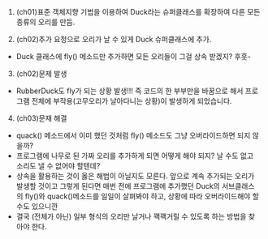 1. (ch01)표준 객체지향 기법을 이용하여 Duck라는 슈퍼클래스를 확장하여 다른 모든 종류의 오리를 만듬.

2. (ch02)추가 요청으로 오리가 날 수 있게 Duck 슈퍼클래스에 추가.
- Duck 클래스에 fly() 메소드만 추가하면 모든 오리들이 그걸 상속 받겠지? 후훗- 

3. (ch02)문제 발생
- RubberDuck도 fly가 되는 상황 발생!!! 즉 코드의 한 부부만을 바꿈으로 해서 프로그램 전체에 부작용(고무오리가 날아다니는 상황)이 발생하게 되었습니다. 

4. (ch03)문재 해결
- quack() 메소드에서 이미 했던 것처럼 fly() 메소드도 그냥 오버라이드하면 되지 않을까? 
- 프로그램에 나무로 된 가짜 오리를 추가하게 되면 어떻게 해야 되지? 날 수도 없고 소리도 낼 수 없어야 할텐데?
- 상속을 활용하는 것이 옳은 해법이 아닐지도 모른다. 앞으로 계속 추가되는 오리가 발생할 것이고 그렇게 된다면 매번 전에 프로그램에 추가했던 Duck의 서브클래스의 fly()와 quack()메소드를 일일이 살펴봐야 하고, 상황에 따라 오버라이드해야 할 수도 있으니깐
- 결국 (전체가 아닌) 일부 형식의 오리만 날거나 꽥꽥거릴 수 있도록 하는 방법을 찾아야 한다.